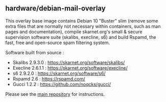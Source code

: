 ## hardware/debian-mail-overlay

This overlay base image contains Debian 10 "Buster" slim (remove some extra files that are normally not necessary within containers, such as man pages and documentation), compile skarnet.org's small & secure supervision software suite (skalibs, execline, s6) and build Rspamd, the fast, free and open-source spam filtering system.

Software built from source :

* Skalibs 2.9.3.0 : <https://skarnet.org/software/skalibs/>
* Execline 2.6.1.1 : <https://skarnet.org/software/execline/>
* s6 2.9.2.0 : <https://skarnet.org/software/s6/>
* Rspamd 2.6 : <https://rspamd.com/>
* Gucci 1.2.2 : <https://github.com/noqcks/gucci/>

Please see the [main repository](https://github.com/hardware/mailserver) for instructions.
